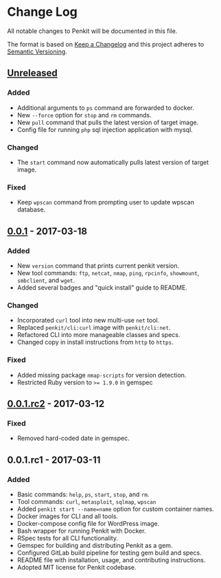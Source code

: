 # Change Log

All notable changes to Penkit will be documented in this file.

The format is based on [Keep a Changelog](http://keepachangelog.com/)
and this project adheres to [Semantic Versioning](http://semver.org/).

## [Unreleased]

### Added

- Additional arguments to `ps` command are forwarded to docker.
- New `--force` option for `stop` and `rm` commands.
- New `pull` command that pulls the latest version of target image.
- Config file for running `php` sql injection application with mysql.

### Changed

- The `start` command now automatically pulls latest version of target image.

### Fixed

- Keep `wpscan` command from prompting user to update wpscan database.

## [0.0.1] - 2017-03-18

### Added

- New `version` command that prints current penkit version.
- New tool commands: `ftp`, `netcat`, `nmap`, `ping`, `rpcinfo`, `showmount`, `smbclient`, and `wget`.
- Added several badges and "quick install" guide to README.

### Changed

- Incorporated `curl` tool into new multi-use `net` tool.
- Replaced `penkit/cli:curl` image with `penkit/cli:net`.
- Refactored CLI into more manageable classes and specs.
- Changed copy in install instructions from `http` to `https`.

### Fixed

- Added missing package `nmap-scripts` for version detection.
- Restricted Ruby version to `>= 1.9.0` in gemspec

## [0.0.1.rc2] - 2017-03-12

### Fixed

- Removed hard-coded date in gemspec.

## 0.0.1.rc1 - 2017-03-11

### Added

- Basic commands: `help`, `ps`, `start`, `stop`, and `rm`.
- Tool commands: `curl`, `metasploit`, `sqlmap`, `wpscan`
- Added `penkit start --name=name` option for custom container names.
- Docker images for CLI and all tools.
- Docker-compose config file for WordPress image.
- Bash wrapper for running Penkit with Docker.
- RSpec tests for all CLI functionality.
- Gemspec for building and distributing Penkit as a gem.
- Configured GitLab build pipeline for testing gem build and specs.
- README file with installation, usage, and contributing instructions.
- Adopted MIT license for Penkit codebase.

[Unreleased]: https://gitlab.com/penkit/penkit/compare/v0.0.1...master
[0.0.1]: https://gitlab.com/penkit/penkit/compare/v0.0.1.rc2...v0.0.1
[0.0.1.rc2]: https://gitlab.com/penkit/penkit/compare/v0.0.1.rc1...v0.0.1.rc2
